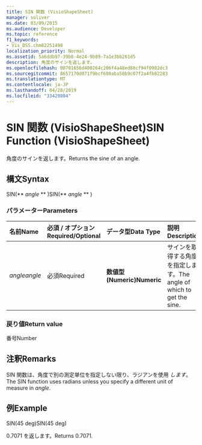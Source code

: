 ```yaml
---
title: SIN 関数 (VisioShapeSheet)
manager: soliver
ms.date: 03/09/2015
ms.audience: Developer
ms.topic: reference
f1_keywords:
- Vis_DSS.chm82251498
localization_priority: Normal
ms.assetid: 5a6ddb97-39b8-4e24-9b89-7a1e3bb261d5
description: 角度のサインを返します。
ms.openlocfilehash: 00701656d400264c206f4a48ed88cf94f0902dc3
ms.sourcegitcommit: 8657170d071f9bcf680aba50b9c07f2a4fb82283
ms.translationtype: MT
ms.contentlocale: ja-JP
ms.lasthandoff: 04/28/2019
ms.locfileid: "33429804"
---
```

# <a name="sin-function-visioshapesheet"></a><span data-ttu-id="85b89-103">SIN 関数 (VisioShapeSheet)</span><span class="sxs-lookup"><span data-stu-id="85b89-103">SIN Function (VisioShapeSheet)</span></span>

<span data-ttu-id="85b89-104">角度のサインを返します。</span><span class="sxs-lookup"><span data-stu-id="85b89-104">Returns the sine of an angle.</span></span> 
  
## <a name="syntax"></a><span data-ttu-id="85b89-105">構文</span><span class="sxs-lookup"><span data-stu-id="85b89-105">Syntax</span></span>

<span data-ttu-id="85b89-106">SIN(\*\* *angle* \*\* )</span><span class="sxs-lookup"><span data-stu-id="85b89-106">SIN(\*\* *angle* \*\* )</span></span> 
  
### <a name="parameters"></a><span data-ttu-id="85b89-107">パラメーター</span><span class="sxs-lookup"><span data-stu-id="85b89-107">Parameters</span></span>

|<span data-ttu-id="85b89-108">**名前**</span><span class="sxs-lookup"><span data-stu-id="85b89-108">**Name**</span></span>|<span data-ttu-id="85b89-109">**必須 / オプション**</span><span class="sxs-lookup"><span data-stu-id="85b89-109">**Required/Optional**</span></span>|<span data-ttu-id="85b89-110">**データ型**</span><span class="sxs-lookup"><span data-stu-id="85b89-110">**Data Type**</span></span>|<span data-ttu-id="85b89-111">**説明**</span><span class="sxs-lookup"><span data-stu-id="85b89-111">**Description**</span></span>|
|:-----|:-----|:-----|:-----|
| <span data-ttu-id="85b89-112">_angle_</span><span class="sxs-lookup"><span data-stu-id="85b89-112">_angle_</span></span> <br/> |<span data-ttu-id="85b89-113">必須</span><span class="sxs-lookup"><span data-stu-id="85b89-113">Required</span></span>  <br/> |<span data-ttu-id="85b89-114">**数値型 (Numeric)**</span><span class="sxs-lookup"><span data-stu-id="85b89-114">**Numeric**</span></span> <br/> |<span data-ttu-id="85b89-115">サインを取得する角度を指定します。</span><span class="sxs-lookup"><span data-stu-id="85b89-115">The angle of which to get the sine.</span></span>  <br/> |
   
### <a name="return-value"></a><span data-ttu-id="85b89-116">戻り値</span><span class="sxs-lookup"><span data-stu-id="85b89-116">Return value</span></span>

<span data-ttu-id="85b89-117">番号</span><span class="sxs-lookup"><span data-stu-id="85b89-117">Number</span></span>
  
## <a name="remarks"></a><span data-ttu-id="85b89-118">注釈</span><span class="sxs-lookup"><span data-stu-id="85b89-118">Remarks</span></span>

<span data-ttu-id="85b89-119">SIN 関数は、角度で別の測定単位を指定しない限り、ラジアンを使用  _します_。</span><span class="sxs-lookup"><span data-stu-id="85b89-119">The SIN function uses radians unless you specify a different unit of measure in  _angle_.</span></span>
  
## <a name="example"></a><span data-ttu-id="85b89-120">例</span><span class="sxs-lookup"><span data-stu-id="85b89-120">Example</span></span>

<span data-ttu-id="85b89-121">SIN(45 deg)</span><span class="sxs-lookup"><span data-stu-id="85b89-121">SIN(45 deg)</span></span> 
  
<span data-ttu-id="85b89-122">0.7071 を返します。</span><span class="sxs-lookup"><span data-stu-id="85b89-122">Returns 0.7071.</span></span> 
  

